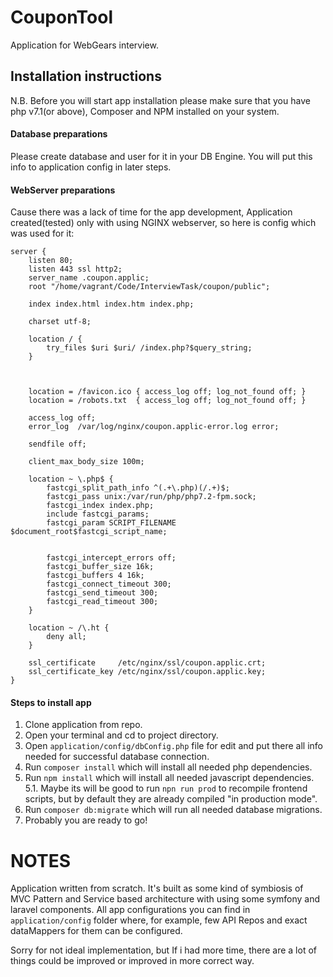 # CouponTool
Application for WebGears interview.

## Installation instructions
N.B. 
Before you will start app installation please make sure that you have php v7.1(or above), Composer and NPM installed on your system.

#### Database preparations
Please create database and user for it in your DB Engine. You will put this info to application config in later steps.

#### WebServer preparations
Cause there was a lack of time for the app development, Application created(tested) only with using NGINX webserver, so here is config which was used for it:
```text
server {
    listen 80;
    listen 443 ssl http2;
    server_name .coupon.applic;
    root "/home/vagrant/Code/InterviewTask/coupon/public";

    index index.html index.htm index.php;

    charset utf-8;

    location / {
        try_files $uri $uri/ /index.php?$query_string;
    }

    

    location = /favicon.ico { access_log off; log_not_found off; }
    location = /robots.txt  { access_log off; log_not_found off; }

    access_log off;
    error_log  /var/log/nginx/coupon.applic-error.log error;

    sendfile off;

    client_max_body_size 100m;

    location ~ \.php$ {
        fastcgi_split_path_info ^(.+\.php)(/.+)$;
        fastcgi_pass unix:/var/run/php/php7.2-fpm.sock;
        fastcgi_index index.php;
        include fastcgi_params;
        fastcgi_param SCRIPT_FILENAME $document_root$fastcgi_script_name;
        

        fastcgi_intercept_errors off;
        fastcgi_buffer_size 16k;
        fastcgi_buffers 4 16k;
        fastcgi_connect_timeout 300;
        fastcgi_send_timeout 300;
        fastcgi_read_timeout 300;
    }

    location ~ /\.ht {
        deny all;
    }

    ssl_certificate     /etc/nginx/ssl/coupon.applic.crt;
    ssl_certificate_key /etc/nginx/ssl/coupon.applic.key;
}

``` 

#### Steps to install app 
1. Clone application from repo.
2. Open your terminal and cd to project directory.
3. Open `application/config/dbConfig.php` file for edit and put there all info needed  for successful database connection. 
4. Run `composer install` which will install all needed php dependencies.
5. Run `npm install` which will install all needed javascript dependencies.
    5.1. Maybe its will be good to run `npn run prod` to recompile frontend scripts, but by default they are already compiled "in production mode". 
6. Run `composer db:migrate` which will run all needed database migrations.
7. Probably you are ready to go!

# NOTES

Application written from scratch. It's built as some kind of symbiosis of MVC Pattern and Service based architecture with using some symfony and laravel components. 
All app configurations you can find in `application/config` folder where, for example, few API Repos and exact dataMappers for them can be configured. 

Sorry for not ideal implementation, but If i had more time, there are a lot of things could be improved or improved in more correct way. 